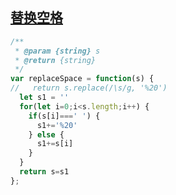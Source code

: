 ## [替换空格](https://leetcode-cn.com/problems/ti-huan-kong-ge-lcof/)

```js
/**
 * @param {string} s
 * @return {string}
 */
var replaceSpace = function(s) {
//   return s.replace(/\s/g, '%20')
  let s1 = ''
  for(let i=0;i<s.length;i++) {
    if(s[i]===' ') {
      s1+='%20'
    } else {
      s1+=s[i]
    }
  }
  return s=s1
};
```